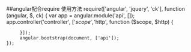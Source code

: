 ##angular配合require 使用方法
    require(['angular', 'jquery', 'ck'], 
    function (angular, $, ck) {
        var app = angular.module('api', []);
        app.controller('controller', ['$scope', '$http', function ($scope, $http) {
        
         }]);
         angular.bootstrap(document, ['api']);
    });
